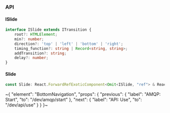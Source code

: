 

### API

#### ISlide

```ts
interface ISlide extends ITransition {
    root?: HTMLElement;
    min?: number;
    direction?: 'top' | 'left' | 'bottom' | 'right';
    timing_function?: string | Record<string, string>;
    addTransition?: string;
    delay?: number;
}
```

#### Slide

```ts
const Slide: React.ForwardRefExoticComponent<Omit<ISlide, "ref"> & React.RefAttributes<unknown>>;
```

~{
  "element": "BottomNavigation",
  "props": {
    "previous": {
      "label": "AMQP: Start",
      "to": "/dev/amqp/start"
    },
    "next": {
      "label": "API: Use",
      "to": "/dev/api/use"
    }
  }
}~
